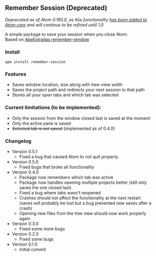 ## Remember Session (Deprecated)

*Deprecated as of Atom 0.193.0, as this functionality [has been added to Atom core](https://github.com/atom/atom/issues/1603#issuecomment-93599126) and will continue to be refined until 1.0*

A simple package to save your session when you close Atom.  
Based on
[AbeEstradas remember-window](https://github.com/AbeEstrada/atom-remember-window)

### Install
`apm install remember-session`

### Features
*   Saves window location, size along with tree-view width
*   Saves the project path and redirects your next session to that path
*   Stores all your open tabs and which tab was selected

### Current limitations (to be implemented):
*   Only the session from the window closed last is saved at the moment
*   Only the active pane is saved
*   ~~Selected tab is not saved~~ (implemented as of 0.4.0)

### Changelog
*	Version 0.5.1
	-	Fixed a bug that caused Atom to not quit properly
*   Version 0.5.0
    -   Fixed bugs that broke all functionality
*   Version 0.4.0
    +   Package now remembers which tab was active
    +   Package now handles opening multiple projects better
        (still only saves the one closed last)
    -   Fixed a bug where tabs wasn't reopened
    -   Crashes should not affect the functionality at the next restart  
        (saves will probably be lost but a bug prevented new saves after a crash)
    -   Opening new files from the tree view should now work properly again
*   Version 0.3.0
    +   Fixed some more bugs
*   Version 0.2.0
    +   Fixed some bugs
*   Version 0.1.0
    +   Initial commit
